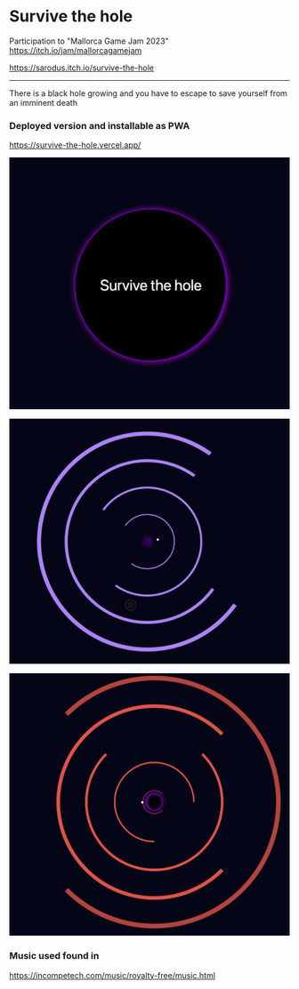 # Survive the hole

Participation to "Mallorca Game Jam 2023"
https://itch.io/jam/mallorcagamejam

https://sarodus.itch.io/survive-the-hole

---
There is a black hole growing and you have to escape to save yourself from an imminent death



### Deployed version and installable as PWA

https://survive-the-hole.vercel.app/


![alt main](screenshots/screenshot-main.png)

![alt main](screenshots/screenshot-ingame.png)

![alt main](screenshots/screenshot-collide.png)


### Music used found in
https://incompetech.com/music/royalty-free/music.html

